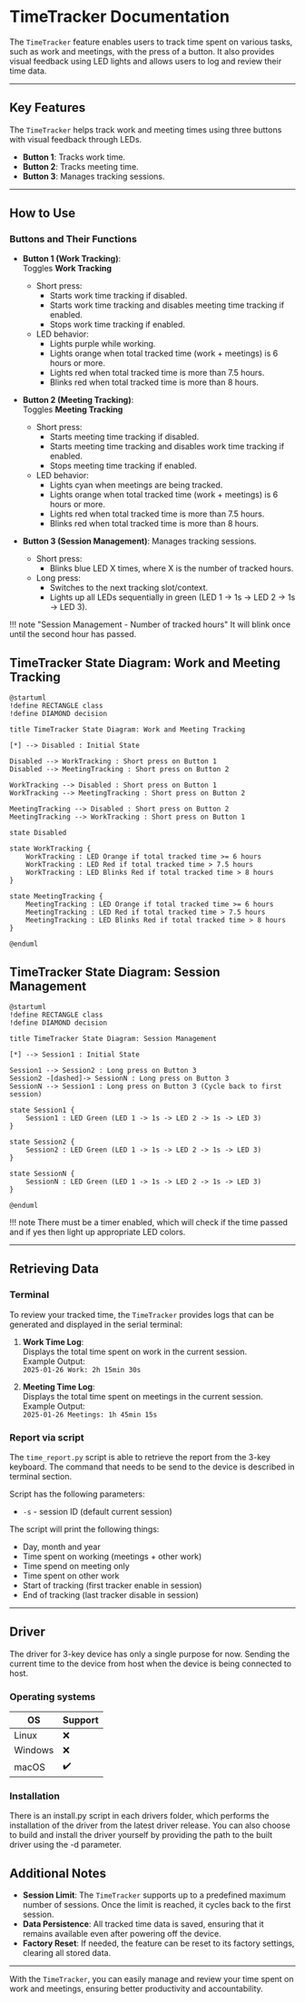 # TimeTracker Documentation

The `TimeTracker` feature enables users to track time spent on various tasks, such as work and meetings, with the press of a button. It also provides visual feedback using LED lights and allows users to log and review their time data.

---

## Key Features

The `TimeTracker` helps track work and meeting times using three buttons with visual feedback through LEDs.

- **Button 1**: Tracks work time.
- **Button 2**: Tracks meeting time.
- **Button 3**: Manages tracking sessions.

---

## How to Use

### Buttons and Their Functions

- **Button 1 (Work Tracking)**:  
   Toggles **Work Tracking**
    - Short press:
        - Starts work time tracking if disabled.
        - Starts work time tracking and disables meeting time tracking if enabled.
        - Stops work time tracking if enabled.
    - LED behavior:
        - Lights purple while working.
        - Lights orange when total tracked time (work + meetings) is 6 hours or more.
        - Lights red when total tracked time is more than 7.5 hours.
        - Blinks red when total tracked time is more than 8 hours.

- **Button 2 (Meeting Tracking)**:  
   Toggles **Meeting Tracking**
    - Short press:
        - Starts meeting time tracking if disabled.
        - Starts meeting time tracking and disables work time tracking if enabled.
        - Stops meeting time tracking if enabled.
    - LED behavior:
        - Lights cyan when meetings are being tracked.
        - Lights orange when total tracked time (work + meetings) is 6 hours or more.
        - Lights red when total tracked time is more than 7.5 hours.
        - Blinks red when total tracked time is more than 8 hours.

- **Button 3 (Session Management)**:
   Manages tracking sessions.
    - Short press:
        - Blinks blue LED X times, where X is the number of tracked hours.
    - Long press:
        - Switches to the next tracking slot/context.
        - Lights up all LEDs sequentially in green (LED 1 -> 1s -> LED 2 -> 1s -> LED 3).

!!! note "Session Management - Number of tracked hours"
    It will blink once until the second hour has passed.

## TimeTracker State Diagram: Work and Meeting Tracking

```plantuml
@startuml
!define RECTANGLE class
!define DIAMOND decision

title TimeTracker State Diagram: Work and Meeting Tracking

[*] --> Disabled : Initial State

Disabled --> WorkTracking : Short press on Button 1
Disabled --> MeetingTracking : Short press on Button 2

WorkTracking --> Disabled : Short press on Button 1
WorkTracking --> MeetingTracking : Short press on Button 2

MeetingTracking --> Disabled : Short press on Button 2
MeetingTracking --> WorkTracking : Short press on Button 1

state Disabled

state WorkTracking {
    WorkTracking : LED Orange if total tracked time >= 6 hours
    WorkTracking : LED Red if total tracked time > 7.5 hours
    WorkTracking : LED Blinks Red if total tracked time > 8 hours
}

state MeetingTracking {
    MeetingTracking : LED Orange if total tracked time >= 6 hours
    MeetingTracking : LED Red if total tracked time > 7.5 hours
    MeetingTracking : LED Blinks Red if total tracked time > 8 hours
}

@enduml
```

## TimeTracker State Diagram: Session Management

```plantuml
@startuml
!define RECTANGLE class
!define DIAMOND decision

title TimeTracker State Diagram: Session Management

[*] --> Session1 : Initial State

Session1 --> Session2 : Long press on Button 3
Session2 -[dashed]-> SessionN : Long press on Button 3
SessionN --> Session1 : Long press on Button 3 (Cycle back to first session)

state Session1 {
    Session1 : LED Green (LED 1 -> 1s -> LED 2 -> 1s -> LED 3)
}

state Session2 {
    Session2 : LED Green (LED 1 -> 1s -> LED 2 -> 1s -> LED 3)
}

state SessionN {
    SessionN : LED Green (LED 1 -> 1s -> LED 2 -> 1s -> LED 3)
}

@enduml
```

!!! note
    There must be a timer enabled, which will check if the time passed and if yes then light up appropriate LED colors.

---

## Retrieving Data

### Terminal

To review your tracked time, the `TimeTracker` provides logs that can be generated and displayed in the serial terminal:

1. **Work Time Log**:  
   Displays the total time spent on work in the current session.  
   Example Output:  
   `2025-01-26 Work: 2h 15min 30s`

2. **Meeting Time Log**:  
   Displays the total time spent on meetings in the current session.  
   Example Output:  
   `2025-01-26 Meetings: 1h 45min 15s`

### Report via script

The `time_report.py` script is able to retrieve the report from the 3-key keyboard.
The command that needs to be send to the device is described in terminal section.

Script has the following parameters:

- `-s` - session ID (default current session)

The script will print the following things:

- Day, month and year
- Time spent on working (meetings + other work)
- Time spend on meeting only
- Time spent on other work
- Start of tracking (first tracker enable in session)
- End of tracking (last tracker disable in session)

---

## Driver

The driver for 3-key device has only a single purpose for now. Sending the current time to the device from host when the device is being connected to host.

### Operating systems

| OS        | Support |
|-----------|---------|
| Linux     | ❌      |
| Windows   | ❌      |
| macOS     | ✔️      |

### Installation

There is an install.py script in each drivers folder, which performs the installation of the driver from the latest driver release.
You can also choose to build and install the driver yourself by providing the path to the built driver using the -d parameter.

## Additional Notes

- **Session Limit**: The `TimeTracker` supports up to a predefined maximum number of sessions. Once the limit is reached, it cycles back to the first session.
- **Data Persistence**: All tracked time data is saved, ensuring that it remains available even after powering off the device.
- **Factory Reset**: If needed, the feature can be reset to its factory settings, clearing all stored data.

---

With the `TimeTracker`, you can easily manage and review your time spent on work and meetings, ensuring better productivity and accountability.
